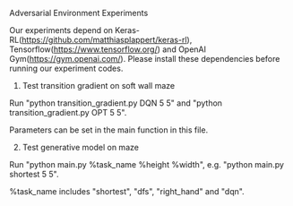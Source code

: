 Adversarial Environment Experiments

Our experiments depend on Keras-RL(https://github.com/matthiasplappert/keras-rl), Tensorflow(https://www.tensorflow.org/) and OpenAI Gym(https://gym.openai.com/). Please install these dependencies before running our experiment codes.

1. Test transition gradient on soft wall maze

Run "python transition_gradient.py DQN 5 5" and "python transition_gradient.py OPT 5 5". 

Parameters can be set in the main function in this file.

2. Test generative model on maze

Run "python main.py %task_name %height %width", e.g. "python main.py shortest 5 5".

%task_name includes "shortest", "dfs", "right_hand" and "dqn". 